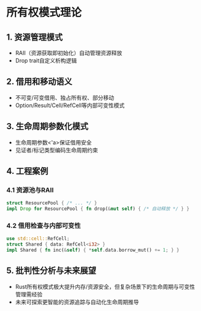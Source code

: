 # 所有权模式理论

## 1. 资源管理模式

- RAII（资源获取即初始化）自动管理资源释放
- Drop trait自定义析构逻辑

## 2. 借用和移动语义

- 不可变/可变借用、独占所有权、部分移动
- Option/Result/Cell/RefCell等内部可变性模式

## 3. 生命周期参数化模式

- 生命周期参数<'a>保证借用安全
- 见证者/标记类型编码生命周期约束

## 4. 工程案例

### 4.1 资源池与RAII

```rust
struct ResourcePool { /* ... */ }
impl Drop for ResourcePool { fn drop(&mut self) { /* 自动释放 */ } }
```

### 4.2 借用检查与内部可变性

```rust
use std::cell::RefCell;
struct Shared { data: RefCell<i32> }
impl Shared { fn inc(&self) { *self.data.borrow_mut() += 1; } }
```

## 5. 批判性分析与未来展望

- Rust所有权模式极大提升内存/资源安全，但复杂场景下的生命周期与可变性管理需经验
- 未来可探索更智能的资源追踪与自动化生命周期推导
